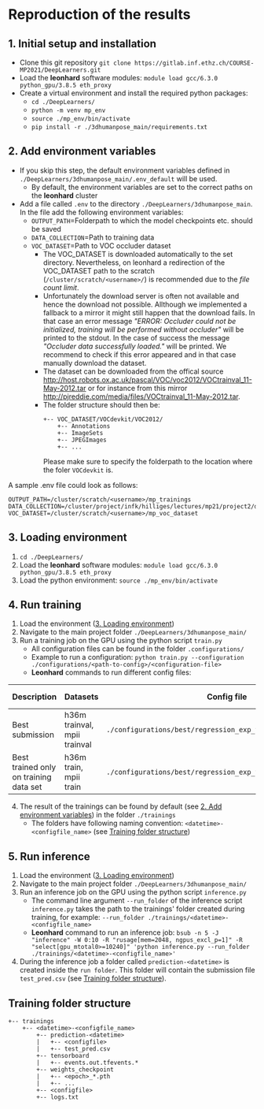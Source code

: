 # Reproduction of the results

## 1. Initial setup and installation
- Clone this git repository `git clone https://gitlab.inf.ethz.ch/COURSE-MP2021/DeepLearners.git`
- Load the **leonhard** software modules: `module load gcc/6.3.0 python_gpu/3.8.5 eth_proxy`
- Create a virtual environment and install the required python packages:   
    - `cd ./DeepLearners/`
    - `python -m venv mp_env`
    - `source ./mp_env/bin/activate`
    - `pip install -r ./3dhumanpose_main/requirements.txt`

## 2. Add environment variables
- If you skip this step, the default environment variables defined in `./DeepLearners/3dhumanpose_main/.env_default` will be used.
    - By default, the environment variables are set to the correct paths on the **leonhard** cluster
- Add a file called `.env` to the directory `./DeepLearners/3dhumanpose_main`. In the file add the following environment variables:
    - `OUTPUT_PATH`=Folderpath to which the model checkpoints etc. should be saved
    - `DATA_COLLECTION`=Path to training data
    - `VOC_DATASET`=Path to VOC occluder dataset
       - The VOC_DATASET is downloaded automatically to the set directory. Nevertheless, on leonhard a redirection of the VOC_DATASET path to the scratch (`/cluster/scratch/<username>/`) is recommended due to the _file count limit_. 
       - Unfortunately the download server is often not available and hence the download not possible. Allthough we implemented a fallback to a mirror it might still happen that the download fails. In that case an error message _"ERROR: Occluder could not be initialized, training will be performed without occluder"_ will be printed to the stdout. In the case of success the message _"Occluder data successfully loaded."_ will be printed. We recommend to check if this error appeared and in that case manually download the dataset.
       - The dataset can be downloaded from the offical source http://host.robots.ox.ac.uk/pascal/VOC/voc2012/VOCtrainval_11-May-2012.tar or for instance from this mirror http://pjreddie.com/media/files/VOCtrainval_11-May-2012.tar.
       - The folder structure should then be:
            ```
            +-- VOC_DATASET/VOCdevkit/VOC2012/
                +-- Annotations
                +-- ImageSets
                +-- JPEGImages
                +-- ...
            ```
            Please make sure to specify the folderpath to the location where the foler ```VOCdevkit``` is.

A sample .env file could look as follows:
  ```
  OUTPUT_PATH=/cluster/scratch/<username>/mp_trainings
  DATA_COLLECTION=/cluster/project/infk/hilliges/lectures/mp21/project2/data
  VOC_DATASET=/cluster/scratch/<username>/mp_voc_dataset
  ```

## 3. Loading environment
1. `cd ./DeepLearners/`
2. Load the **leonhard** software modules: `module load gcc/6.3.0 python_gpu/3.8.5 eth_proxy`
3. Load the python environment: `source ./mp_env/bin/activate`

## 4. Run training
1. Load the environment ([3. Loading environment](#3-loading-environment))
2. Navigate to the main project folder `./DeepLearners/3dhumanpose_main/`
3. Run a training job on the GPU using the python script `train.py`
   - All configuration files can be found in the folder `.configurations/`
   - Example to run a configuration: `python train.py --configuration ./configurations/<path-to-config>/<configuration-file>`
   - **Leonhard** commands to run different config files:
    
| Description | Datasets | Config file | Validation score | Submission score | Command |
| ----------- | -------- |------------ | ---------------- | ---------------- | ------- |
| Best submission | h36m trainval,</br>mpii trainval | `./configurations/best/regression_exp_findings_trainval.jsonc` | - | 37.30 | `bsub -n 5 -W 120:00 -J "trainval" -R "rusage[mem=2048, ngpus_excl_p=1]" -R "select[gpu_model0==GeForceRTX2080Ti]" 'python train.py --configuration ./configurations/best/regression_exp_findings_trainval.jsonc'` |
| Best trained only on training data set | h36m train,</br>mpii train | `./configurations/best/regression_exp_findings.jsonc` |  42.64 | 41.80 | `bsub -n 5 -W 120:00 -J "train" -R "rusage[mem=2048, ngpus_excl_p=1]" -R "select[gpu_model0==GeForceRTX2080Ti]" 'python train.py --configuration ./configurations/best/regression_exp_findings.jsonc'` |

4. The result of the trainings can be found by default (see [2. Add environment variables](#2-add-environment-variables)) in the folder `./trainings`
   - The folders have following naming convention: `<datetime>-<configfile_name>` (see [Training folder structure](#training-folder-structure))

## 5. Run inference
1. Load the environment ([3. Loading environment](#3-loading-environment))
2. Navigate to the main project folder `./DeepLearners/3dhumanpose_main/`
3. Run an inference job on the GPU using the python script `inference.py`
   - The command line argument `--run_folder` of the inference script `inference.py` takes the path to the trainings' folder created during training, for example: `--run_folder ./trainings/<datetime>-<configfile_name>`
   - **Leonhard** command to run an inference job:
     `bsub -n 5 -J "inference" -W 0:10 -R "rusage[mem=2048, ngpus_excl_p=1]" -R "select[gpu_mtotal0>=10240]" 'python inference.py --run_folder ./trainings/<datetime>-<configfile_name>'`
4. During the inference job a folder called `prediction-<datetime>` is created inside the `run folder`. This folder will contain the submission file `test_pred.csv` (see [Training folder structure](#training-folder-structure)).

## Training folder structure
```
+-- trainings
    +-- <datetime>-<configfile_name>
        +-- prediction-<datetime>
        |   +-- <configfile>
        |   +-- test_pred.csv   
        +-- tensorboard
        |   +-- events.out.tfevents.*
        +-- weights_checkpoint
        |   +-- <epoch>_*.pth
        |   +-- ...
        +-- <configfile>
        +-- logs.txt
```
